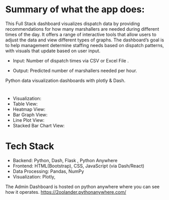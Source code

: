 
# Summary of what the app does:
This Full Stack dashboard  visualizes dispatch data by providing recommendations for how many marshallers are needed during different times of the day. It offers a range of interactive tools that allow users to adjust the data and view different types of graphs. The dashboard’s goal is to help management determine staffing needs based on dispatch patterns, with visuals that update based on user input.

* Input: Number of dispatch times via CSV or Excel File .

* Output: Predicted number of marshallers needed per hour.

Python data visualization dashboards with plotly & Dash.

#
* Visualization:
* Table View: 
* Heatmap View: 
* Bar Graph View: 
* Line Plot View: 
* Stacked Bar Chart View: 


# Tech Stack
*   Backend: Python, Dash, Flask , Python Anywhere
*   Frontend: HTML(Bootstrap), CSS, JavaScript (via Dash/React)  
*  Data Processing: Pandas, NumPy
*   Visualization: Plotly,

The Admin Dashboard is hosted on python anywhere where you can see how it operates.
https://2oolander.pythonanywhere.com/
